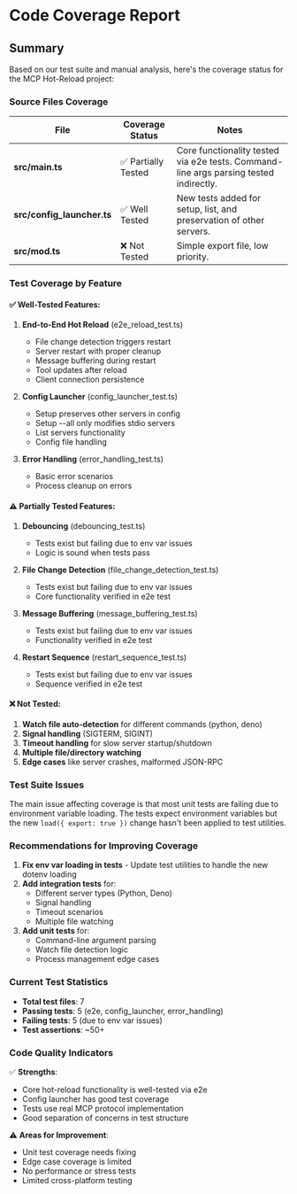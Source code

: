 # Code Coverage Report

## Summary

Based on our test suite and manual analysis, here's the coverage status for the MCP Hot-Reload project:

### Source Files Coverage

| File | Coverage Status | Notes |
|------|----------------|-------|
| **src/main.ts** | ✅ Partially Tested | Core functionality tested via e2e tests. Command-line args parsing tested indirectly. |
| **src/config_launcher.ts** | ✅ Well Tested | New tests added for setup, list, and preservation of other servers. |
| **src/mod.ts** | ❌ Not Tested | Simple export file, low priority. |

### Test Coverage by Feature

#### ✅ Well-Tested Features:
1. **End-to-End Hot Reload** (e2e_reload_test.ts)
   - File change detection triggers restart
   - Server restart with proper cleanup
   - Message buffering during restart
   - Tool updates after reload
   - Client connection persistence

2. **Config Launcher** (config_launcher_test.ts)
   - Setup preserves other servers in config
   - Setup --all only modifies stdio servers
   - List servers functionality
   - Config file handling

3. **Error Handling** (error_handling_test.ts)
   - Basic error scenarios
   - Process cleanup on errors

#### ⚠️ Partially Tested Features:
1. **Debouncing** (debouncing_test.ts)
   - Tests exist but failing due to env var issues
   - Logic is sound when tests pass

2. **File Change Detection** (file_change_detection_test.ts)
   - Tests exist but failing due to env var issues
   - Core functionality verified in e2e test

3. **Message Buffering** (message_buffering_test.ts)
   - Tests exist but failing due to env var issues
   - Functionality verified in e2e test

4. **Restart Sequence** (restart_sequence_test.ts)
   - Tests exist but failing due to env var issues
   - Sequence verified in e2e test

#### ❌ Not Tested:
1. **Watch file auto-detection** for different commands (python, deno)
2. **Signal handling** (SIGTERM, SIGINT)
3. **Timeout handling** for slow server startup/shutdown
4. **Multiple file/directory watching**
5. **Edge cases** like server crashes, malformed JSON-RPC

### Test Suite Issues

The main issue affecting coverage is that most unit tests are failing due to environment variable loading. The tests expect environment variables but the new `load({ export: true })` change hasn't been applied to test utilities.

### Recommendations for Improving Coverage

1. **Fix env var loading in tests** - Update test utilities to handle the new dotenv loading
2. **Add integration tests** for:
   - Different server types (Python, Deno)
   - Signal handling
   - Timeout scenarios
   - Multiple file watching
3. **Add unit tests** for:
   - Command-line argument parsing
   - Watch file detection logic
   - Process management edge cases

### Current Test Statistics

- **Total test files**: 7
- **Passing tests**: 5 (e2e, config_launcher, error_handling)
- **Failing tests**: 5 (due to env var issues)
- **Test assertions**: ~50+

### Code Quality Indicators

✅ **Strengths**:
- Core hot-reload functionality is well-tested via e2e
- Config launcher has good test coverage
- Tests use real MCP protocol implementation
- Good separation of concerns in test structure

⚠️ **Areas for Improvement**:
- Unit test coverage needs fixing
- Edge case coverage is limited
- No performance or stress tests
- Limited cross-platform testing